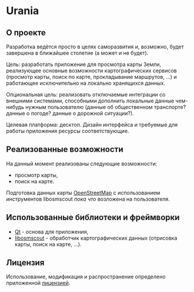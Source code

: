 # Urania

## О проекте

Разработка ведётся просто в целях саморазвития и, возможно, будет завершена в ближайшее столетие (а может и не будет).

Цель: разработать приложение для просмотра карты Земли, реализующее основные возможности картографических сервисов (просмотр карты, поиск по карте, прокладывание маршрутов, …) и работающее исключительно на локально хранящихся данных.

Опциональная цель: реализовать отключаемые интеграции со внешними системами, способными дополнить локальные данные чем-нибудь нужным пользователю (данные об общественном транспорте? данные о погоде? данные о дорожной ситуации?).

Целевая платформа: десктоп. Дизайн интерфейса и требуемые для работы приложения ресурсы соответствующие.

## Реализованные возможности

На данный момент реализованы следующие возможности:
* просмотр карты,
* поиск на карте.

Подготовка данных карты [OpenStreetMap](https://wiki.openstreetmap.org/) с использованием инструментов libosmscout *пока что* возложена на пользователя.

## Использованные библиотеки и фреймворки

* [Qt](https://www.qt.io/) - основа для приложения,
* [libosmscout](https://libosmscout.sourceforge.net/) - обработчик картографических данных (отрисовка карты, поиск на карте, …).

## Лицензия
Использование, модификация и распространение определено приложенной [лицензией](./LICENSE).